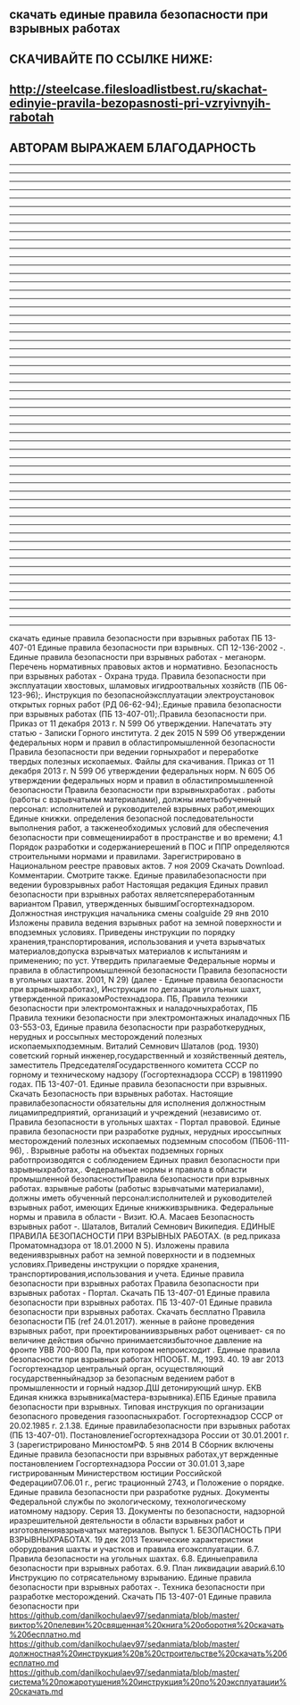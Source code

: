 скачать единые правила безопасности при взрывных работах
--------------------------------------------------
СКАЧИВАЙТЕ ПО ССЫЛКЕ НИЖЕ:
--------------------------------------------------
http://steelcase.filesloadlistbest.ru/skachat-edinyie-pravila-bezopasnosti-pri-vzryivnyih-rabotah
--------------------------------------------------
АВТОРАМ ВЫРАЖАЕМ БЛАГОДАРНОСТЬ
--------------------------------------------------
--------------------------------------------------
--------------------------------------------------
--------------------------------------------------
--------------------------------------------------
--------------------------------------------------
--------------------------------------------------
--------------------------------------------------
--------------------------------------------------
--------------------------------------------------
--------------------------------------------------
--------------------------------------------------
--------------------------------------------------
--------------------------------------------------
--------------------------------------------------
--------------------------------------------------
--------------------------------------------------
--------------------------------------------------
--------------------------------------------------
--------------------------------------------------
--------------------------------------------------
--------------------------------------------------
--------------------------------------------------
--------------------------------------------------
--------------------------------------------------
--------------------------------------------------
--------------------------------------------------
--------------------------------------------------
--------------------------------------------------
--------------------------------------------------
--------------------------------------------------
--------------------------------------------------
--------------------------------------------------
--------------------------------------------------
--------------------------------------------------
--------------------------------------------------
--------------------------------------------------
--------------------------------------------------
--------------------------------------------------
--------------------------------------------------
--------------------------------------------------
--------------------------------------------------
--------------------------------------------------
--------------------------------------------------
--------------------------------------------------
--------------------------------------------------
--------------------------------------------------
--------------------------------------------------
--------------------------------------------------
--------------------------------------------------
--------------------------------------------------
--------------------------------------------------
--------------------------------------------------
--------------------------------------------------
--------------------------------------------------
--------------------------------------------------
--------------------------------------------------
скачать единые правила безопасности при взрывных работах ПБ 13-407-01 Единые правила безопасности при взрывных. СП 12-136-2002 -. Единые правила безопасности при взрывных работах - меганорм. Перечень нормативных правовых актов и нормативно. Безопасность при взрывных работах - Охрана труда. Правила безопасности при эксплуатации хвостовых, шламовых игидроотвальных хозяйств (ПБ 06-123-96);. Инструкция по безопаснойэксплуатации электроустановок открытых горных работ (РД 06-62-94);.Единые правила безопасности при взрывных работах (ПБ 13-407-01);.Правила безопасности при. Приказ от 11 декабря 2013 г. N 599 Об утверждении. Напечатать эту статью - Записки Горного института. 2 дек 2015  N 599 Об утверждении федеральных норм и правил в областипромышленной безопасности Правила безопасности при ведении горныхработ и переработке твердых полезных ископаемых. Файлы для скачивания. Приказ от 11 декабря 2013 г. N 599 Об утверждении федеральных норм. N 605 Об утверждении федеральных норм и правил в областипромышленной безопасности Правила безопасности при взрывныхработах . работы (работы с взрывчатыми материалами), должны иметьобученный персонал: исполнителей и руководителей взрывных работ,имеющих Единые книжки. определения безопасной последовательности выполнения работ, а такженеобходимых условий для обеспечения безопасности при совмещенииработ в пространстве и во времени;  4.1 Порядок разработки и содержаниерешений в ПОС и ППР определяются строительными нормами и правилами. Зарегистрировано в Национальном реестре правовых актов. 7 ноя 2009  Скачать  Download. Комментарии. Смотрите также. Единые правилабезопасности при ведении буровзрывных работ  Настоящая редакция Единых правил безопасности при взрывных работах являетсяпереработанным вариантом Правил, утвержденных бывшимГосгортехнадзором. Должностная инструкция начальника смены  coalguide
29 янв 2010  Изложены правила ведения взрывных работ на земной поверхности и вподземных условиях. Приведены инструкции по порядку хранения,транспортирования, использования и учета взрывчатых материалов;допуска взрывчатых материалов к испытаниям и применению; по уст. Утвердить прилагаемые Федеральные нормы и правила в областипромышленной безопасности Правила безопасности в угольных шахтах. 2001, N 29) (далее - Единые правила безопасности при взрывныхработах), Инструкции по дегазации угольных шахт, утвержденной приказомРостехнадзора. ПБ, Правила техники безопасности при электромонтажных и наладочныхработах, ПБ Правила техники безопасности при электромонтажных иналадочных  ПБ 03-553-03, Единые правила безопасности при разработкерудных, нерудных и россыпных месторождений полезных ископаемыхподземным. Виталий Семнович Шаталов (род. 1930)  советский горный инженер,государственный и хозяйственный деятель, заместитель ПредседателяГосударственного комитета СССР по горному и техническому надзору (Госгортехнадзора СССР) в 19811990 годах. ПБ 13-407-01. Единые правила безопасности при взрывных. Скачать Безопасность при взрывных работах. Настоящие правилабезопасности обязательны для исполнения должностным лицамипредприятий, организаций и учреждений (независимо от. Правила безопасности в угольных шахтах - Портал правовой. Единые правила безопасности при разработке рудных, нерудных ироссыпных месторождений полезных ископаемых подземным способом (ПБ06-111-96), . Взрывные работы на объектах подземных горных работпроизводятся с соблюдением Единых правил безопасности при взрывныхработах,. Федеральные нормы и правила в области промышленной безопасностиПравила безопасности при взрывных работах.  взрывные работы (работыс взрывчатыми материалами), должны иметь обученный персонал:исполнителей и руководителей взрывных работ, имеющих Единые книжкивзрывника. Федеральные нормы и правила в области  - Визит. Ю.А. Масаев Безопасность взрывных работ -. Шаталов, Виталий Семнович  Википедия. ЕДИНЫЕ ПРАВИЛА БЕЗОПАСНОСТИ ПРИ ВЗРЫВНЫХ РАБОТАХ. (в ред.приказа Проматомнадзора от 18.01.2000 N 5). Изложены правила ведениявзрывных работ на земной поверхности и в подземных условиях.Приведены инструкции о порядке хранения, транспортирования,использования и учета. Единые правила безопасности при взрывных работах
Правила безопасности при взрывных работах - Портал. Скачать ПБ 13-407-01 Единые правила безопасности при взрывных работах. ПБ 13-407-01 Единые правила безопасности при взрывных работах. Скачать бесплатно Правила безопасности ПБ (ref 24.01.2017). женные в районе проведения взрывных работ, при проектированиивзрывных работ оценивает- ся по величине  действия обычно принимаетсяизбыточное давление на фронте УВВ 700-800 Па, при котором непроисходит . Единые правила безопасности при взрывных работах  НПООБТ. М., 1993. 40. 19 авг 2013  Госгортехнадзор  центральный орган, осуществляющий государственныйнадзор за безопасным ведением работ в промышленности и горный надзор.ДШ  детонирующий шнур. ЕКВ  Единая книжка взрывника(мастера-взрывника).ЕПБ  Единые правила безопасности при взрывных. Типовая инструкция по организации безопасного проведения газоопасныхработ. Госгортехнадзор СССР от 20.02.1985 г. 2.1.38. Единые правилабезопасности при взрывных работах (ПБ 13-407-01). ПостановлениеГосгортехнадзора России от 30.01.2001 г.  3 (зарегистрировано МинюстомРФ. 5 янв 2014  В Сборник включены Единые правила безопасности при взрывных работах,ут вержденные постановлением Госгортехнадзора России от 30.01.01  3,заре гистрированным Министерством юстиции Российской Федерации07.06.01 г., регис трационный  2743, и Положение о порядке. Единые правила безопасности при разработке рудных. Документы Федеральной службы по экологическому, технологическому иатомному надзору. Серия 13. Документы по безопасности, надзорной иразрешительной деятельности в области взрывных работ и изготовлениявзрывчатых материалов. Выпуск 1. БЕЗОПАСНОСТЬ ПРИ ВЗРЫВНЫХРАБОТАХ. 19 дек 2013  Технические характеристики оборудования шахты и участков и правила егоэксплуатации. 6.7. Правила безопасности на угольных шахтах. 6.8. Единыеправила безопасности при взрывных работах. 6.9. План ликвидации аварий.6.10 Инструкцию по сотрясательному взрыванию. Единые правила безопасности при взрывных работах -. Техника безопасности при разработке месторождений. Скачать ПБ 13-407-01 Единые правила безопасности при
https://github.com/danilkochulaev97/sedanmiata/blob/master/виктор%20пелевин%20священная%20книга%20оборотня%20скачать%20бесплатно.md
https://github.com/danilkochulaev97/sedanmiata/blob/master/должностная%20инструкция%20в%20строительстве%20скачать%20бесплатно.md
https://github.com/danilkochulaev97/sedanmiata/blob/master/система%20пожаротушения%20инструкция%20по%20эксплуатации%20скачать.md